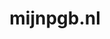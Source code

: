 ---
layout: post
title:  "mijnpgb.nl"
internal_url:  "/data/mijnpgb.nl.html"
categories: dutchgov
---